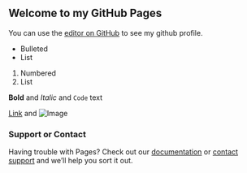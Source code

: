 ## Welcome to my GitHub Pages

You can use the [editor on GitHub](https://github.com/ThomasRueckert/) to see my github profile.

- Bulleted
- List

1. Numbered
2. List

**Bold** and _Italic_ and `Code` text

[Link](url) and ![Image](src)

### Support or Contact

Having trouble with Pages? Check out our [documentation](https://help.github.com/categories/github-pages-basics/) or [contact support](https://github.com/contact) and we’ll help you sort it out.

